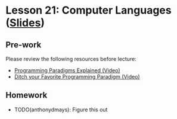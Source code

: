 # Lesson 21: Computer Languages ([Slides](https://code-differently.github.io/code-differently-25-q1/slides/#/lesson_21))

## Pre-work

Please review the following resources before lecture:

* [Programming Paradigms Explained (Video)](https://www.youtube.com/watch?v=H5uA6p_pK-Y)
* [Ditch your Favorite Programming Paradigm (Video)](https://www.youtube.com/watch?v=UOkOA6W-vwc)

## Homework

- TODO(anthonydmays): Figure this out